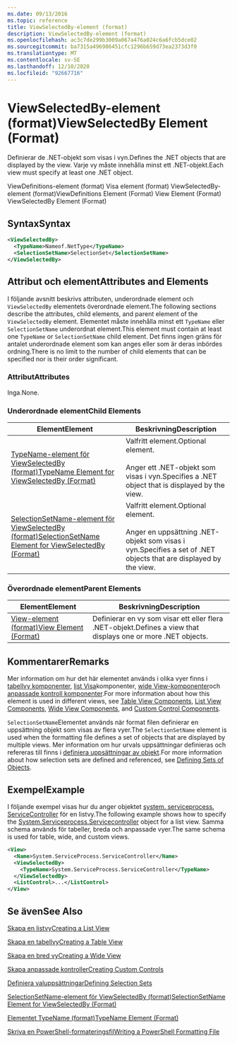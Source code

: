 ```yaml
---
ms.date: 09/13/2016
ms.topic: reference
title: ViewSelectedBy-element (format)
description: ViewSelectedBy-element (format)
ms.openlocfilehash: ac3c7de299b3009a067a476a024c6a6fcb5dce02
ms.sourcegitcommit: ba7315a496986451cfc1296b659d73ea2373d3f0
ms.translationtype: MT
ms.contentlocale: sv-SE
ms.lasthandoff: 12/10/2020
ms.locfileid: "92667716"
---
```

# <a name="viewselectedby-element-format"></a><span data-ttu-id="02ef5-103">ViewSelectedBy-element (format)</span><span class="sxs-lookup"><span data-stu-id="02ef5-103">ViewSelectedBy Element (Format)</span></span>

<span data-ttu-id="02ef5-104">Definierar de .NET-objekt som visas i vyn.</span><span class="sxs-lookup"><span data-stu-id="02ef5-104">Defines the .NET objects that are displayed by the view.</span></span> <span data-ttu-id="02ef5-105">Varje vy måste innehålla minst ett .NET-objekt.</span><span class="sxs-lookup"><span data-stu-id="02ef5-105">Each view must specify at least one .NET object.</span></span>

<span data-ttu-id="02ef5-106">ViewDefinitions-element (format) Visa element (format) ViewSelectedBy-element (format)</span><span class="sxs-lookup"><span data-stu-id="02ef5-106">ViewDefinitions Element (Format) View Element (Format) ViewSelectedBy Element (Format)</span></span>

## <a name="syntax"></a><span data-ttu-id="02ef5-107">Syntax</span><span class="sxs-lookup"><span data-stu-id="02ef5-107">Syntax</span></span>

```xml
<ViewSelectedBy>
  <TypeName>Nameof.NetType</TypeName>
  <SelectionSetName>SelectionSet</SelectionSetName>
</ViewSelectedBy>
```

## <a name="attributes-and-elements"></a><span data-ttu-id="02ef5-108">Attribut och element</span><span class="sxs-lookup"><span data-stu-id="02ef5-108">Attributes and Elements</span></span>

<span data-ttu-id="02ef5-109">I följande avsnitt beskrivs attributen, underordnade element och `ViewSelectedBy` elementets överordnade element.</span><span class="sxs-lookup"><span data-stu-id="02ef5-109">The following sections describe the attributes, child elements, and parent element of the `ViewSelectedBy` element.</span></span> <span data-ttu-id="02ef5-110">Elementet måste innehålla minst ett `TypeName` eller `SelectionSetName` underordnat element.</span><span class="sxs-lookup"><span data-stu-id="02ef5-110">This element must contain at least one `TypeName` or `SelectionSetName` child element.</span></span> <span data-ttu-id="02ef5-111">Det finns ingen gräns för antalet underordnade element som kan anges eller som är deras inbördes ordning.</span><span class="sxs-lookup"><span data-stu-id="02ef5-111">There is no limit to the number of child elements that can be specified nor is their order significant.</span></span>

### <a name="attributes"></a><span data-ttu-id="02ef5-112">Attribut</span><span class="sxs-lookup"><span data-stu-id="02ef5-112">Attributes</span></span>

<span data-ttu-id="02ef5-113">Inga.</span><span class="sxs-lookup"><span data-stu-id="02ef5-113">None.</span></span>

### <a name="child-elements"></a><span data-ttu-id="02ef5-114">Underordnade element</span><span class="sxs-lookup"><span data-stu-id="02ef5-114">Child Elements</span></span>

|<span data-ttu-id="02ef5-115">Element</span><span class="sxs-lookup"><span data-stu-id="02ef5-115">Element</span></span>|<span data-ttu-id="02ef5-116">Beskrivning</span><span class="sxs-lookup"><span data-stu-id="02ef5-116">Description</span></span>|
|-------------|-----------------|
|[<span data-ttu-id="02ef5-117">TypeName-element för ViewSelectedBy (format)</span><span class="sxs-lookup"><span data-stu-id="02ef5-117">TypeName Element for ViewSelectedBy (Format)</span></span>](./typename-element-for-viewselectedby-format.md)|<span data-ttu-id="02ef5-118">Valfritt element.</span><span class="sxs-lookup"><span data-stu-id="02ef5-118">Optional element.</span></span><br /><br /> <span data-ttu-id="02ef5-119">Anger ett .NET-objekt som visas i vyn.</span><span class="sxs-lookup"><span data-stu-id="02ef5-119">Specifies a .NET object that is displayed by the view.</span></span>|
|[<span data-ttu-id="02ef5-120">SelectionSetName-element för ViewSelectedBy (format)</span><span class="sxs-lookup"><span data-stu-id="02ef5-120">SelectionSetName Element for ViewSelectedBy (Format)</span></span>](./selectionsetname-element-for-viewselectedby-format.md)|<span data-ttu-id="02ef5-121">Valfritt element.</span><span class="sxs-lookup"><span data-stu-id="02ef5-121">Optional element.</span></span><br /><br /> <span data-ttu-id="02ef5-122">Anger en uppsättning .NET-objekt som visas i vyn.</span><span class="sxs-lookup"><span data-stu-id="02ef5-122">Specifies a set of .NET objects that are displayed by the view.</span></span>|

### <a name="parent-elements"></a><span data-ttu-id="02ef5-123">Överordnade element</span><span class="sxs-lookup"><span data-stu-id="02ef5-123">Parent Elements</span></span>

|<span data-ttu-id="02ef5-124">Element</span><span class="sxs-lookup"><span data-stu-id="02ef5-124">Element</span></span>|<span data-ttu-id="02ef5-125">Beskrivning</span><span class="sxs-lookup"><span data-stu-id="02ef5-125">Description</span></span>|
|-------------|-----------------|
|[<span data-ttu-id="02ef5-126">View-element (format)</span><span class="sxs-lookup"><span data-stu-id="02ef5-126">View Element (Format)</span></span>](./view-element-format.md)|<span data-ttu-id="02ef5-127">Definierar en vy som visar ett eller flera .NET-objekt.</span><span class="sxs-lookup"><span data-stu-id="02ef5-127">Defines a view that displays one or more .NET objects.</span></span>|

## <a name="remarks"></a><span data-ttu-id="02ef5-128">Kommentarer</span><span class="sxs-lookup"><span data-stu-id="02ef5-128">Remarks</span></span>

<span data-ttu-id="02ef5-129">Mer information om hur det här elementet används i olika vyer finns i [tabellvy komponenter](./creating-a-table-view.md), [list Visa](./creating-a-list-view.md)komponenter, [wide View-komponenter](./creating-a-wide-view.md)och [anpassade kontroll komponenter](./creating-custom-controls.md).</span><span class="sxs-lookup"><span data-stu-id="02ef5-129">For more information about how this element is used in different views, see [Table View Components](./creating-a-table-view.md), [List View Components](./creating-a-list-view.md), [Wide View Components](./creating-a-wide-view.md), and [Custom Control Components](./creating-custom-controls.md).</span></span>

<span data-ttu-id="02ef5-130">`SelectionSetName`Elementet används när format filen definierar en uppsättning objekt som visas av flera vyer.</span><span class="sxs-lookup"><span data-stu-id="02ef5-130">The `SelectionSetName` element is used when the formatting file defines a set of objects that are displayed by multiple views.</span></span> <span data-ttu-id="02ef5-131">Mer information om hur urvals uppsättningar definieras och refereras till finns i [definiera uppsättningar av objekt](./defining-selection-sets.md).</span><span class="sxs-lookup"><span data-stu-id="02ef5-131">For more information about how selection sets are defined and referenced, see [Defining Sets of Objects](./defining-selection-sets.md).</span></span>

## <a name="example"></a><span data-ttu-id="02ef5-132">Exempel</span><span class="sxs-lookup"><span data-stu-id="02ef5-132">Example</span></span>

<span data-ttu-id="02ef5-133">I följande exempel visas hur du anger objektet [system. serviceprocess. ServiceController](/dotnet/api/System.ServiceProcess.ServiceController) för en listvy.</span><span class="sxs-lookup"><span data-stu-id="02ef5-133">The following example shows how to specify the [System.Serviceprocess.Servicecontroller](/dotnet/api/System.ServiceProcess.ServiceController) object for a list view.</span></span> <span data-ttu-id="02ef5-134">Samma schema används för tabeller, breda och anpassade vyer.</span><span class="sxs-lookup"><span data-stu-id="02ef5-134">The same schema is used for table, wide, and custom views.</span></span>

```xml
<View>
  <Name>System.ServiceProcess.ServiceController</Name>
  <ViewSelectedBy>
    <TypeName>System.ServiceProcess.ServiceController</TypeName>
  </ViewSelectedBy>
  <ListControl>...</ListControl>
</View>
```

## <a name="see-also"></a><span data-ttu-id="02ef5-135">Se även</span><span class="sxs-lookup"><span data-stu-id="02ef5-135">See Also</span></span>

[<span data-ttu-id="02ef5-136">Skapa en listvy</span><span class="sxs-lookup"><span data-stu-id="02ef5-136">Creating a List View</span></span>](./creating-a-list-view.md)

[<span data-ttu-id="02ef5-137">Skapa en tabellvy</span><span class="sxs-lookup"><span data-stu-id="02ef5-137">Creating a Table View</span></span>](./creating-a-table-view.md)

[<span data-ttu-id="02ef5-138">Skapa en bred vy</span><span class="sxs-lookup"><span data-stu-id="02ef5-138">Creating a Wide View</span></span>](./creating-a-wide-view.md)

[<span data-ttu-id="02ef5-139">Skapa anpassade kontroller</span><span class="sxs-lookup"><span data-stu-id="02ef5-139">Creating Custom Controls</span></span>](./creating-custom-controls.md)

[<span data-ttu-id="02ef5-140">Definiera valuppsättningar</span><span class="sxs-lookup"><span data-stu-id="02ef5-140">Defining Selection Sets</span></span>](./defining-selection-sets.md)

[<span data-ttu-id="02ef5-141">SelectionSetName-element för ViewSelectedBy (format)</span><span class="sxs-lookup"><span data-stu-id="02ef5-141">SelectionSetName Element for ViewSelectedBy (Format)</span></span>](./selectionsetname-element-for-viewselectedby-format.md)

[<span data-ttu-id="02ef5-142">Elementet TypeName (format)</span><span class="sxs-lookup"><span data-stu-id="02ef5-142">TypeName Element (Format)</span></span>](./typename-element-for-viewselectedby-format.md)

[<span data-ttu-id="02ef5-143">Skriva en PowerShell-formateringsfil</span><span class="sxs-lookup"><span data-stu-id="02ef5-143">Writing a PowerShell Formatting File</span></span>](./writing-a-powershell-formatting-file.md)

